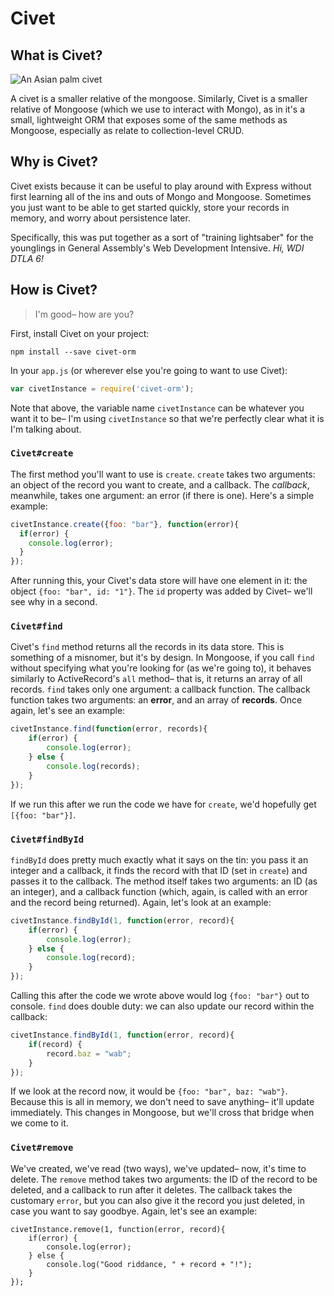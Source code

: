 # Civet
## What is Civet?
![An Asian palm
civet](https://upload.wikimedia.org/wikipedia/commons/thumb/c/ce/Asian_Palm_Civet_Over_A_Tree.jpg/1024px-Asian_Palm_Civet_Over_A_Tree.jpg)

A civet is a smaller relative of the mongoose. Similarly, Civet is a smaller
relative of Mongoose (which we use to interact with Mongo), as in it's a small, lightweight ORM that exposes some of
the same methods as Mongoose, especially as relate to collection-level CRUD.

## Why is Civet?
Civet exists because it can be useful to play around with Express without first
learning all of the ins and outs of Mongo and Mongoose. Sometimes you just want
to be able to get started quickly, store your records in memory, and worry about
persistence later.

Specifically, this was put together as a sort of "training lightsaber" for the
younglings in General Assembly's Web Development Intensive. _Hi, WDI DTLA 6!_

## How is Civet?
> I'm good– how are you? 

First, install Civet on your project:

```
npm install --save civet-orm
```

In your `app.js` (or wherever else you're going to want to use Civet):

```js
var civetInstance = require('civet-orm');
```
Note that above, the variable name `civetInstance` can be whatever you want it
to be– I'm using `civetInstance` so that we're perfectly clear what it is I'm
talking about.

### `Civet#create`
The first method you'll want to use is `create`. `create` takes two arguments:
an object of the record you want to create, and a callback. The
_callback_, meanwhile, takes one argument: an error (if there is one). Here's a
simple example:

```js
civetInstance.create({foo: "bar"}, function(error){
  if(error) {
    console.log(error);
  }
});
```

After running this, your Civet's data store will have one element in it: the object `{foo: "bar", id: "1"}`. The `id` property was added by Civet– we'll see why in a second.

### `Civet#find`
Civet's `find` method returns all the records in its data store. This is something of a misnomer, but it's by design. In Mongoose, if you call `find` without specifying what you're looking for (as we're going to), it behaves similarly to ActiveRecord's `all` method– that is, it returns an array of all records. `find` takes only one argument: a callback function. The callback function takes two arguments: an __error__, and an array of __records__. Once again, let's see an example:

```js
civetInstance.find(function(error, records){
	if(error) {
		console.log(error);
	} else {
		console.log(records);
	}
});
```
If we run this after we run the code we have for `create`, we'd hopefully get `[{foo: "bar"}]`. 

### `Civet#findById`
`findById` does pretty much exactly what it says on the tin: you pass it an integer and a callback, it finds the record with that ID (set in `create`) and passes it to the callback. The method itself takes two arguments: an ID (as an integer), and a callback function (which, again, is called with an error and the record being returned). Again, let's look at an example:

```js
civetInstance.findById(1, function(error, record){
	if(error) {
		console.log(error);
	} else {
		console.log(record);
	}
});
```
Calling this after the code we wrote above would log `{foo: "bar"}` out to console. `find` does double duty: we can also update our record within the callback:

```js
civetInstance.findById(1, function(error, record){
	if(record) {
		record.baz = "wab";
	}
});
```
If we look at the record now, it would be `{foo: "bar", baz: "wab"}`. Because this is all in memory, we don't need to save anything– it'll update immediately. This changes in Mongoose, but we'll cross that bridge when we come to it.

### `Civet#remove`
We've created, we've read (two ways), we've updated– now, it's time to delete. The `remove` method takes two arguments: the ID of the record to be deleted, and a callback to run after it deletes. The callback takes the customary `error`, but you can also give it the record you just deleted, in case you want to say goodbye. Again, let's see an example:

```
civetInstance.remove(1, function(error, record){
	if(error) {
		console.log(error);
	} else {
		console.log("Good riddance, " + record + "!");
	}
});
```
